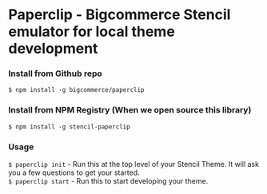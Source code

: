 # Paperclip - Bigcommerce Stencil emulator for local theme development

### Install from Github repo

`$ npm install -g bigcommerce/paperclip`

### Install from NPM Registry (When we open source this library)

`$ npm install -g stencil-paperclip`

### Usage

`$ paperclip init` - Run this at the top level of your Stencil Theme.  It will ask you a few questions to get your started.  
`$ paperclip start` - Run this to start developing your theme.

